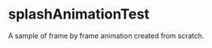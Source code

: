splashAnimationTest
===================

A sample of frame by frame animation created from scratch.
